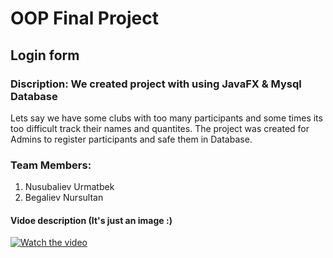 # OOP Final Project
## Login form
### Discription: We created project with using JavaFX & Mysql Database 
Lets say we have some clubs with too many participants and some times its too difficult track their names and quantites.
The project was created for Admins to register participants and safe them in Database.
### Team Members: 
1. Nusubaliev Urmatbek
2. Begaliev Nursultan 

#### Vidoe description (It's just an image :)
[![Watch the video](https://i.imgur.com/vKb2F1B.png)](https://youtu.be/vt5fpE0bzSY)
